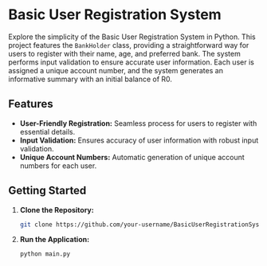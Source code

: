 # Basic User Registration System

Explore the simplicity of the Basic User Registration System in Python. This project features the `BankHolder` class, providing a straightforward way for users to register with their name, age, and preferred bank. The system performs input validation to ensure accurate user information. Each user is assigned a unique account number, and the system generates an informative summary with an initial balance of R0.

## Features

- **User-Friendly Registration:** Seamless process for users to register with essential details.
- **Input Validation:** Ensures accuracy of user information with robust input validation.
- **Unique Account Numbers:** Automatic generation of unique account numbers for each user.

## Getting Started

1. **Clone the Repository:**
    ```bash
    git clone https://github.com/your-username/BasicUserRegistrationSystem.git
    ```

2. **Run the Application:**
    ```bash
    python main.py
    ```
